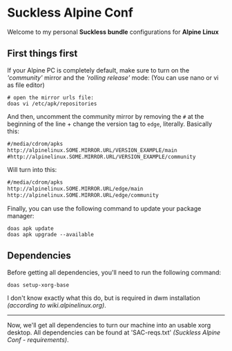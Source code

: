 Suckless Alpine Conf
====================

Welcome to my personal **Suckless bundle** configurations for
**Alpine Linux**

First things first
------------------

If your Alpine PC is completely default, make sure to turn on the
_'community'_ mirror and the _'rolling release'_ mode: (You can use
nano or vi as file editor)

```shell
# open the mirror urls file:
doas vi /etc/apk/repositories
```

And then, uncomment the community mirror by removing the `#` at the
beginning of the line + change the version tag to `edge`, literally.
Basically this:

```txt
#/media/cdrom/apks
http://alpinelinux.SOME.MIRROR.URL/VERSION_EXAMPLE/main
#http://alpinelinux.SOME.MIRROR.URL/VERSION_EXAMPLE/community
```

Will turn into this:

```txt
#/media/cdrom/apks
http://alpinelinux.SOME.MIRROR.URL/edge/main
http://alpinelinux.SOME.MIRROR.URL/edge/community
```

Finally, you can use the following command to update your package
manager:

```shell
doas apk update
doas apk upgrade --available
```

Dependencies
------------

Before getting all dependencies, you'll need to run the following
command:

```shell
doas setup-xorg-base
```

I don't know exactly what this do, but is required in dwm
installation _(according to wiki.alpinelinux.org)_.

---

Now, we'll get all dependencies to turn our machine into an usable
xorg desktop. All dependencies can be found at 'SAC-reqs.txt'
_(Suckless Alpine Conf - requirements)_.
